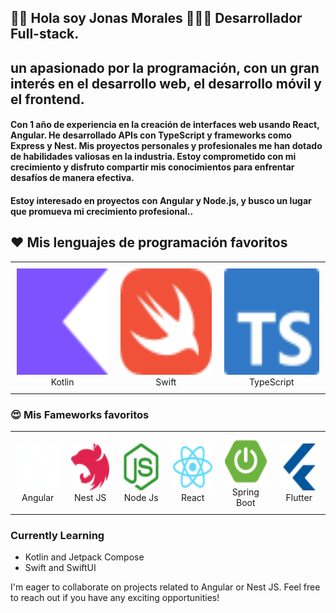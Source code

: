 ## 👋🏻 Hola soy **Jonas Morales** 👨🏻‍💻 Desarrollador Full-stack. 
## un apasionado por la programación, con un gran interés en el desarrollo web, el desarrollo móvil y el frontend.

####  Con 1 año de experiencia en la creación de interfaces web usando React, Angular. He desarrollado APIs con TypeScript y frameworks como Express y Nest. Mis proyectos personales y profesionales me han dotado de habilidades valiosas en la industria. Estoy comprometido con mi crecimiento y disfruto compartir mis conocimientos para enfrentar desafíos de manera efectiva.
#### Estoy interesado en proyectos con Angular y Node.js, y busco un lugar que promueva mi crecimiento profesional..
  
## ❤️ Mis lenguajes de programación favoritos
<div align="center">
  <table style="border-collapse: collapse;">
  <td align="center" style="padding: 10px;">
        <img src="kotlin.svg" alt="Dart" width="170" height="170"><br>
        Kotlin
      </td>
       <td align="center" style="padding: 10px;">
        <img src="swift.svg" alt="Swift" width="170" height="170"><br>
        Swift
      </td>
      <td align="center" style="padding: 10px;">
        <img src="typescript.svg" alt="Swift" width="170" height="170"><br>
        TypeScript
      </td>
  </table>
</div>

### 😍 Mis Fameworks favoritos
<div align="center">
  <table style="border-collapse: collapse; background-color: transparent;">
    <tr>
      <td align="center" style="padding: 10px; border: none;">
        <img src="angular-color.svg" alt="Angular" width="75" height="75"><br>
        Angular
      </td>
      <td align="center" style="padding: 10px; border: none;">
        <img src="nestjs-color.svg" alt="Nest" width="75" height="75"><br>
        Nest JS
      </td>
      <td align="center" style="padding: 10px; border: none;">
        <img src="nodedotjs-color.svg" alt="Node" width="75" height="75"><br>
        Node Js
      </td>
      <td align="center" style="padding: 10px; border: none;">
        <img src="react-color.svg" alt="React" width="75" height="75"><br>
        React
      </td>
      <td align="center" style="padding: 10px; border: none;">
        <img src="springboot.svg" alt="Springboot" width="75" height="75"><br>
        Spring Boot
      </td>
      <td align="center" style="padding: 10px; border: none;">
        <img src="flutter.svg" alt="Next" width="75" height="75"><br>
        Flutter
      </td>
    </tr>
  </table>
</div>


### Currently Learning
-  Kotlin and Jetpack Compose
- Swift and SwiftUI

I'm eager to collaborate on projects related to Angular or Nest JS. Feel free to reach out if you have any exciting opportunities!

